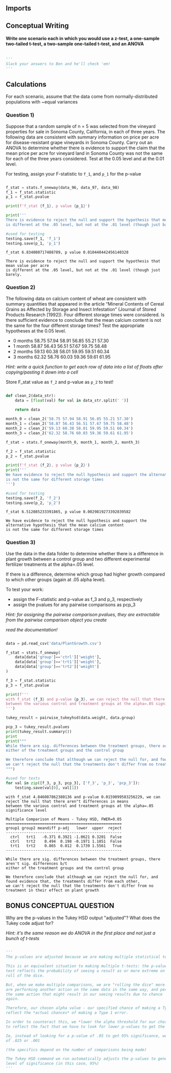 ## Imports

## Conceptual Writing



#### Write one scenario each in which you would use a z-test, a one-sample two-tailed t-test, a two-sample one-tailed t-test, and an ANOVA


```python

'''
Slack your answers to Ben and he'll check 'em!
'''
```

## Calculations

For each scenario, assume that the data come from normally-distributed populations with ~equal variances

### Question 1) 

Suppose that a random sample of n = 5 was selected from the vineyard properties for sale in Sonoma County, California,  in  each  of  three  years.    The  following  data  are  consistent  with  summary  information  on  price  per acre for disease-resistant grape vineyards in Sonoma County.  Carry out an ANOVA to determine whether there is evidence to support the claim that the mean price per acre for vineyard land in Sonoma County was not the same for each of the three years considered.  Test at the 0.05 level and at the 0.01 level.

For testing, assign your F-statistic to `f_1`, and `p_1` for the p-value


```python

f_stat = stats.f_oneway(data_96, data_97, data_98)
f_1 = f_stat.statistic
p_1 = f_stat.pvalue

print(f'f_stat {f_1}, p value {p_1}')

print('''
There is evidence to reject the null and support the hypothesis that mean value per acre 
is different at the .05 level, but not at the .01 level (though just barely.''')

#used for testing
testing.save(f_1, 'f_1')
testing.save(p_1, 'p_1')
```

    f_stat 6.834080717488789, p value 0.010440442456140328
    
    There is evidence to reject the null and support the hypothesis that mean value per acre 
    is different at the .05 level, but not at the .01 level (though just barely.


### Question 2)

The  following  data  on  calcium  content  of  wheat  are  consistent  with  summary  quantities  that  appeared  in  the article  “Mineral  Contents  of  Cereal  Grains  as  Affected  by  Storage  and  Insect  Infestation”  (Journal  of  Stored Products  Research  [1992]).    Four  different  storage  times  were  considered.    Is  there  sufficient  evidence  to conclude  that  the  mean  calcium  content  is  not  the  same  for  the  four  different  storage  times?    Test  the appropriate hypotheses at the 0.05 level.

- 0 months 58.75 57.94 58.91 56.85 55.21 57.30 
- 1 month  58.87 56.43 56.51 57.67 59.75 58.48
- 2 months 59.13 60.38 58.01 59.95 59.51 60.34
- 3 months 62.32 58.76 60.03 59.36 59.61 61.95

*Hint: write a quick function to get each row of data into a list of floats after copying/pasting it down into a cell*

Store F_stat value as `f_2` and p-value as `p_2` to test!


```python

def clean_2(data_str):
    data = [float(val) for val in data_str.split(' ')]
    
    return data

month_0 = clean_2('58.75 57.94 58.91 56.85 55.21 57.30')
month_1 = clean_2('58.87 56.43 56.51 57.67 59.75 58.48')
month_2 = clean_2('59.13 60.38 58.01 59.95 59.51 60.34')
month_3 = clean_2('62.32 58.76 60.03 59.36 59.61 61.95')

f_stat = stats.f_oneway(month_0, month_1, month_2, month_3)

f_2 = f_stat.statistic
p_2 = f_stat.pvalue

print(f'f_stat {f_2}, p value {p_2}')
print('''
We have evidence to reject the null hypothesis and support the alternative hypothesis that the mean calcium content
is not the same for different storage times
''')

#used for testing
testing.save(f_2, 'f_2')
testing.save(p_2, 'p_2')
```

    f_stat 6.512085233391865, p value 0.0029819273392839582
    
    We have evidence to reject the null hypothesis and support the alternative hypothesis that the mean calcium content
    is not the same for different storage times
    


### Question 3)

Use the data in the data folder to determine whether there is a difference in plant growth between a control group and two different experimental fertilizer treatments at the alpha=.05 level.

If there is a difference, determine which group had higher growth compared to which other groups 
(again at .05 alpha level).

To test your work:
- assign the F-statistic and p-value as f_3 and p_3, respectively
- assign the pvalues for any pairwise comparisons as pcp_3 

*Hint: for assigning the pairwise comparison pvalues, they are extractable from the pairwise comparison object
you create*

*read the documentation!*


```python

data = pd.read_csv('data/PlantGrowth.csv')

f_stat = stats.f_oneway(
    data[data['group']=='ctrl']['weight'],
    data[data['group']=='trt1']['weight'],
    data[data['group']=='trt2']['weight']
)

f_3 = f_stat.statistic
p_3 = f_stat.pvalue

print(f'''
with f_stat {f_3} and p-value {p_3}, we can reject the null that there aren"t differences in means 
between the various control and treatment groups at the alpha=.05 significance level
''')

tukey_result = pairwise_tukeyhsd(data.weight, data.group)

pcp_3 = tukey_result.pvalues
print(tukey_result.summary())
print
print("""
While there are sig. differences between the treatment groups, there aren't sig. differences b/t 
either of the treatment groups and the control group

We therefore conclude that although we can reject the null for, and found evidence that, the treatments differ from each other,
we can't reject the null that the treatments don't differ from no treatment in their effect on plant growth
""")

#used for tests
for val in zip([f_3, p_3, pcp_3], ['f_3', 'p_3', 'pcp_3']):
    testing.save(val[0], val[1])
```

    
    with f_stat 4.846087862380136 and p-value 0.0159099583256229, we can reject the null that there aren"t differences in means 
    between the various control and treatment groups at the alpha=.05 significance level
    
    Multiple Comparison of Means - Tukey HSD, FWER=0.05
    ===================================================
    group1 group2 meandiff p-adj   lower  upper  reject
    ---------------------------------------------------
      ctrl   trt1   -0.371 0.3921 -1.0621 0.3201  False
      ctrl   trt2    0.494  0.198 -0.1971 1.1851  False
      trt1   trt2    0.865  0.012  0.1739 1.5561   True
    ---------------------------------------------------
    
    While there are sig. differences between the treatment groups, there aren't sig. differences b/t 
    either of the treatment groups and the control group
    
    We therefore conclude that although we can reject the null for, and found evidence that, the treatments differ from each other,
    we can't reject the null that the treatments don't differ from no treatment in their effect on plant growth
    


## BONUS CONCEPTUAL QUESTION

Why are the p-values in the Tukey HSD output "adjusted"?  What does the Tukey code adjust for?

*Hint: it's the same reason we do ANOVA in the first place and not just a bunch of t-tests*


```python

'''
The p-values are adjusted because we are making multiple statistical tests on the same data.

This is an equivalent situation to making multiple t-tests: the p-value for any given
test reflects the probability of seeing a result as or more extreme on *one* draw, *one*
roll of the dice.

But, when we make multiple comparisons, we are "rolling the dice" more than once; we 
are performing another action on the same data in the same way, and performing 
the same action that might result in our seeing results due to chance
again.

Therefore, our chosen alpha value - our specified chance of making a Type I error - no longer 
reflect the *actual chances* of making a Type 1 error. 

In order to counteract this, we *lower the alpha threshold for our chosen level of significance*
to reflect the fact that we have to look for lower p-values to get the same significance level.

Ie, instead of looking for a p-value of .05 to get 95% significance, we might look for a p-value
of .025 or .001

(the specifics depend on the number of comparisons being made)

The Tukey HSD command we run automatically adjusts the p-values to generate our chosen
level of significance (in this case, 95%)
'''
```
